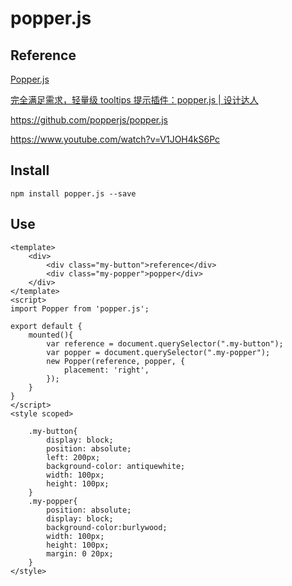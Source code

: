 # popper.js

## Reference

[Popper.js](https://popper.js.org/)

[完全满足需求，轻量级 tooltips 提示插件：popper.js | 设计达人](http://www.shejidaren.com/popper-js.html)

https://github.com/popperjs/popper.js

https://www.youtube.com/watch?v=V1JOH4kS6Pc

## Install

```
npm install popper.js --save
```

## Use

```
<template>
    <div>
        <div class="my-button">reference</div>
        <div class="my-popper">popper</div>
    </div>
</template>
<script>
import Popper from 'popper.js';

export default {
    mounted(){
        var reference = document.querySelector(".my-button");
        var popper = document.querySelector(".my-popper");
        new Popper(reference, popper, {
            placement: 'right',
        });
    }
}
</script>
<style scoped>
   
    .my-button{
        display: block;
        position: absolute;
        left: 200px;
        background-color: antiquewhite;
        width: 100px;
        height: 100px;
    }
    .my-popper{
        position: absolute;
        display: block;
        background-color:burlywood;
        width: 100px;
        height: 100px;
        margin: 0 20px;
    }
</style>
```

